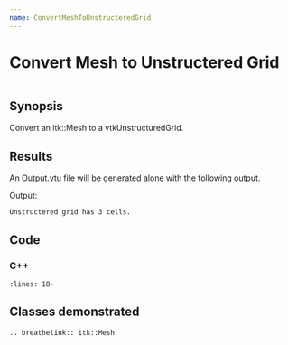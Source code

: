 ```yaml
---
name: ConvertMeshToUnstructeredGrid
---
```


# Convert Mesh to Unstructered Grid

```{index} single: Mesh
```

## Synopsis

Convert an itk::Mesh to a vtkUnstructuredGrid.

## Results

An Output.vtu file will be generated alone with the following output.

Output:

```
Unstructered grid has 3 cells.
```

## Code

### C++

```{literalinclude} Code.cxx
:lines: 18-
```

## Classes demonstrated

```{eval-rst}
.. breathelink:: itk::Mesh
```
